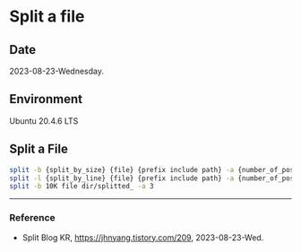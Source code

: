 # Split a file

## Date

2023-08-23-Wednesday.

## Environment

Ubuntu 20.4.6 LTS

## Split a File

```bash
split -b {split_by_size} {file} {prefix include path} -a {number_of_postfix}
split -l {split_by_line} {file} {prefix include path} -a {number_of_postfix}
split -b 10K file dir/splitted_ -a 3
```

---

### Reference
- Split Blog KR, https://jhnyang.tistory.com/209, 2023-08-23-Wed.
